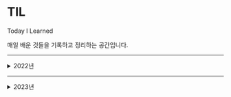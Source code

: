 # TIL

Today I Learned

매일 배운 것들을 기록하고 정리하는 공간입니다.

---

<details>
  <summary>2022년</summary>
<pre>

### 2022-06-19

[Markdown 문법](https://github.com/HelloNaks/TIL/blob/main/Markdown/markdown%EB%AC%B8%EB%B2%95.md)
</br></br>

---

### 2022-06-20

[Stack vs Queue](https://github.com/HelloNaks/TIL/blob/main/Data%20Structure/Stack%20vs%20Queue.md)
</br></br>
[Array vs LinkedList](https://github.com/HelloNaks/TIL/blob/main/Data%20Structure/Array%20vs%20LinkedList.md)
</br></br>
[Tree](https://github.com/HelloNaks/TIL/blob/main/Data%20Structure/Tree.md)
</br></br>

---

### 2022-06-21

[백준 1010 다리놓기](https://github.com/HelloNaks/BaekJoon/blob/master/BJ_S5_1010_%EB%8B%A4%EB%A6%AC%EB%86%93%EA%B8%B0.java)
</br></br>

---

### 2022-06-24

[Spring 기초 개념](https://github.com/HelloNaks/TIL/blob/main/Spring/Spring%20%EA%B8%B0%EC%B4%88%20%EA%B0%9C%EB%85%90.md)
</br></br>

---

### 2022-06-24

[Kruskal 알고리즘](https://github.com/HelloNaks/TIL/blob/main/Data%20Structure/MST%20Kruskal.md)
</br></br>

---

### 2022-07-18

hackerRank
Weather Observation Station 3 ~ Weather Observation Station 8 : 6문제 solve

---

### 2022-08-19

- IP
- TCP
- UDP
- DNS

---

### 2022-09-01

- Spring framework와 Spring Boot의 차이점

---

### 2022-09-08

- API의 종류
- JWT란?
- JWT 토큰의 동작 방법
- JWT 토큰 구성요소
- JWT 토큰이 탈취된다면??

---

### 2022-10-07

- [백준 14502 연구소](https://naknak.tistory.com/68)

---

### 2022-10-09

- [백준 16236 아기상어](<https://github.com/HelloNaks/BaekJoon/blob/master/BJ_G3_16236_%EC%95%84%EA%B8%B0%EC%83%81%EC%96%B4(2).java>)

---

### 2022-11-10

- WebRTC란?
- WebRTC의 장단점.
- STUN/TURN 서버란?

---

### 2022-11-12

- 동기 vs 비동기
- 블로킹 vs 논블로킹
- Spring mvc vs Spring Webflux

</pre>
</details>

---

<details>
  <summary>2023년</summary>
<pre>

### 2023-01-02

- [백준 2160 그림비교](https://github.com/HelloNaks/BaekJoon/commit/6eeb714b78b9458115148cdebacc0c4acf8a75c6)
- [백준 9470 Strahler 순서](https://github.com/HelloNaks/BaekJoon/commit/779344b56fd8cc366279a49099a2255a9cb24621)

---

### 2023-01-03

- [백준 14594 동방 프로젝트 (Small)](https://github.com/HelloNaks/BaekJoon/tree/master/%EB%B0%B1%EC%A4%80/Silver/14594.%E2%80%85%EB%8F%99%EB%B0%A9%E2%80%85%ED%94%84%EB%A1%9C%EC%A0%9D%ED%8A%B8%E2%80%85%EF%BC%88Small%EF%BC%89)

---

### 2023-01-04

- [백준 5430 AC](https://github.com/HelloNaks/BaekJoon/tree/master/%EB%B0%B1%EC%A4%80/Gold/5430.%E2%80%85AC)

---

### 2023-01-05

- [백준 13699 점화식](https://github.com/HelloNaks/BaekJoon/tree/master/%EB%B0%B1%EC%A4%80/Silver/13699.%E2%80%85%EC%A0%90%ED%99%94%EC%8B%9D)

---

### 2023-01-06

- [백준 20437 문자열게임2](https://github.com/HelloNaks/BaekJoon/tree/master/%EB%B0%B1%EC%A4%80/Gold/20437.%E2%80%85%EB%AC%B8%EC%9E%90%EC%97%B4%E2%80%85%EA%B2%8C%EC%9E%84%E2%80%852)

---

### 2023-01-17

- [RDBMS vs NOSQL](https://github.com/HelloNaks/TIL/blob/main/Database/RDBMS%20vs%20NOSQL.md)

---

### 2023-01-19

- [OOP](https://naknak.tistory.com/69)

---

### 2023-01-25

- [RESTful API란?](https://naknak.tistory.com/70)

---

### 2023-01-26

- [애자일(Agile)](https://naknak.tistory.com/71)

---

### 2023-02-02

- [GIT 과 GITHUB](https://naknak.tistory.com/72)

---

### 2023-02-06

- [함수형 프로그래밍(Functional Programming)](https://naknak.tistory.com/75)

---

### 2023-02-09

- [MVC vs MVVM](https://naknak.tistory.com/76)

</pre>
</details>

